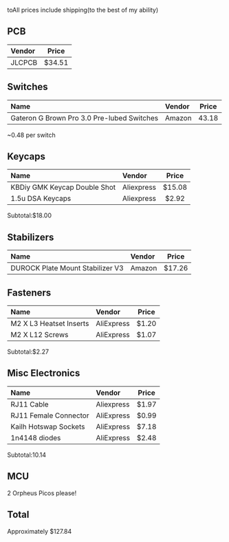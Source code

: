 toAll prices include shipping(to the best of my ability)
## PCB
|Vendor | Price |
|:---- |:----:|
| JLCPCB | $34.51 |

## Switches
|Name |Vendor | Price |
|:--- |:---- |:----:|
|Gateron G Brown Pro 3.0 Pre-lubed Switches |Amazon |43.18|
~0.48 per switch

## Keycaps
|Name |Vendor | Price |
|:--- |:---- |:----:|
|KBDiy GMK Keycap Double Shot |Aliexpress |$15.08|
|1.5u DSA Keycaps |Aliexpress |$2.92|
Subtotal:$18.00

## Stabilizers
|Name |Vendor | Price |
|:--- |:---- |:----:|
|DUROCK Plate Mount Stabilizer V3 |Amazon |$17.26|

## Fasteners
|Name |Vendor | Price |
|:--- |:---- |:----:|
| M2 X L3 Heatset Inserts| AliExpress | $1.20 |
| M2 X L12 Screws| AliExpress |$1.07  |
Subtotal:$2.27

## Misc Electronics
|Name |Vendor | Price |
|:--- |:---- |:----:|
| RJ11 Cable| Aliexpress| $1.97|
| RJ11 Female Connector| AliExpress |$0.99  | 
| Kailh Hotswap Sockets| AliExpress | $7.18 |
|1n4148 diodes|AliExpress|$2.48|
Subtotal:10.14

## MCU
2 Orpheus Picos please!

## Total
Approximately $127.84
